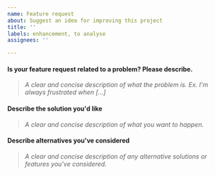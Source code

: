 ```yaml
---
name: Feature request
about: Suggest an idea for improving this project
title: ''
labels: enhancement, to analyse
assignees: ''

---
```


#### Is your feature request related to a problem? Please describe.
> _A clear and concise description of what the problem is. Ex. I'm always frustrated when [...]_

#### Describe the solution you'd like
> _A clear and concise description of what you want to happen._

#### Describe alternatives you've considered
> _A clear and concise description of any alternative solutions or features you've considered._

